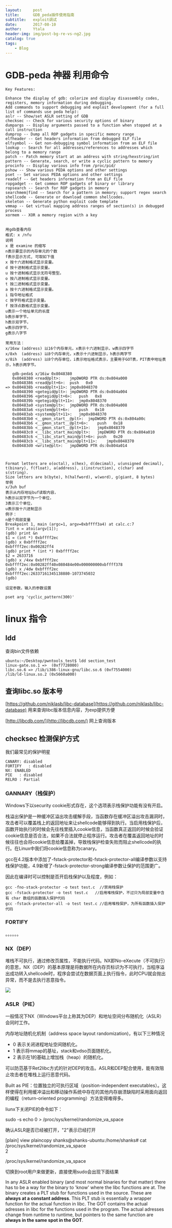 ```yaml
---
layout:     post
title:      GDB_peda插件使用指南
subtitle:   exploit调试
date:       2017-08-10
author:     Ytala
header-img: img/post-bg-re-vs-ng2.jpg
catalog: true
tags:
    - Blog
---
```





# GDB-peda 神器 利用命令

    Key Features:
    
    Enhance the display of gdb: colorize and display disassembly codes, registers, memory information during debugging.
    Add commands to support debugging and exploit development (for a full list of commands use peda help):
    aslr -- Show/set ASLR setting of GDB
    checksec -- Check for various security options of binary
    dumpargs -- Display arguments passed to a function when stopped at a call instruction
    dumprop -- Dump all ROP gadgets in specific memory range
    elfheader -- Get headers information from debugged ELF file
    elfsymbol -- Get non-debugging symbol information from an ELF file
    lookup -- Search for all addresses/references to addresses which belong to a memory range
    patch -- Patch memory start at an address with string/hexstring/int
    pattern -- Generate, search, or write a cyclic pattern to memory
    procinfo -- Display various info from /proc/pid/
    pshow -- Show various PEDA options and other settings
    pset -- Set various PEDA options and other settings
    readelf -- Get headers information from an ELF file
    ropgadget -- Get common ROP gadgets of binary or library
    ropsearch -- Search for ROP gadgets in memory
    searchmem|find -- Search for a pattern in memory; support regex search
    shellcode -- Generate or download common shellcodes.
    skeleton -- Generate python exploit code template
    vmmap -- Get virtual mapping address ranges of section(s) in debugged process
    xormem -- XOR a memory region with a key


    用gdb查看内存
    格式: x /nfu
    说明
    x 是 examine 的缩写
    n表示要显示的内存单元的个数
    f表示显示方式, 可取如下值
    x 按十六进制格式显示变量。
    d 按十进制格式显示变量。
    u 按十进制格式显示无符号整型。
    o 按八进制格式显示变量。
    t 按二进制格式显示变量。
    a 按十六进制格式显示变量。
    i 指令地址格式
    c 按字符格式显示变量。
    f 按浮点数格式显示变量。
    u表示一个地址单元的长度
    b表示单字节，
    h表示双字节，
    w表示四字节，
    g表示八字节

	常用方法：
	x/16xw (address) 以16个内存单元，x表示十六进制显示，w表示四字节
	x/8xh  (address) 以8个内存单元，x表示十六进制显示，h表示两字节
    x/8ih  (address) 以8个内存单位，i表示地址格式表示，主要用于GOT表，PIT表中地址表示，h表示两字节。
	
	   gdb-peda$ x/16iw 0x8048380
       0x8048380 <read@plt>:	jmpDWORD PTR ds:0x804a000
       0x8048386 <read@plt+6>:	push   0x0
    => 0x804838b <read@plt+11>:	jmp0x8048370
       0x8048390 <getegid@plt>:	jmpDWORD PTR ds:0x804a004
       0x8048396 <getegid@plt+6>:	push   0x8
       0x804839b <getegid@plt+11>:	jmp0x8048370
       0x80483a0 <system@plt>:	jmpDWORD PTR ds:0x804a008
       0x80483a6 <system@plt+6>:	push   0x10
       0x80483ab <system@plt+11>:	jmp0x8048370
       0x80483b0 <__gmon_start__@plt>:	jmpDWORD PTR ds:0x804a00c
       0x80483b6 <__gmon_start__@plt+6>:	push   0x18
       0x80483bb <__gmon_start__@plt+11>:	jmp0x8048370
       0x80483c0 <__libc_start_main@plt>:	jmpDWORD PTR ds:0x804a010
       0x80483c6 <__libc_start_main@plt+6>:	push   0x20
       0x80483cb <__libc_start_main@plt+11>:	jmp0x8048370
       0x80483d0 <write@plt>:	jmpDWORD PTR ds:0x804a014


    
    Format letters are o(octal), x(hex), d(decimal), u(unsigned decimal),
    t(binary), f(float), a(address), i(instruction), c(char) and s(string).
    Size letters are b(byte), h(halfword), w(word), g(giant, 8 bytes)
    举例
    x/3uh buf 
    表示从内存地址buf读取内容，
    h表示以双字节为一个单位，
    3表示三个单位，
    u表示按十六进制显示
    例子：
    n是个局部变量
    Breakpoint 1, main (argc=1, argv=0xbffff3a4) at calc.c:7
    7int n = atoi(argv[1]);
    (gdb) print &n
    $1 = (int *) 0xbffff2ec
    (gdb) x 0xbffff2ec
    0xbffff2ec:0x00282ff4
    (gdb) print * (int *) 0xbffff2ec
    $2 = 2633716
    (gdb) x /4xw 0xbffff2ec
    0xbffff2ec:0x00282ff40x080484e00x000000000xbffff378
    (gdb) x /4dw 0xbffff2ec
    0xbffff2ec:26337161345138880-1073745032
    (gdb)

    设定参数，输入的参数设置

    pset arg 'cyclic_pattern(300)'
    
    

# linux 指令


## ldd 

查询bin文件依赖

    ubuntu:~/Desktop/pwntools_test$ ldd section_test
    linux-gate.so.1 =>  (0xf7728000)
	libc.so.6 => /lib/i386-linux-gnu/libc.so.6 (0xf7554000)
	/lib/ld-linux.so.2 (0x5660a000)

## 查询libc.so 版本号


[https://github.com/niklasb/libc-database](https://github.com/niklasb/libc-database)  用来查询libc版本信息内容，为exp提供方便

[http://libcdb.com/](http://libcdb.com/)
网上查询版本


## checksec 检测保护方式

我们最常见的保护明星

    CANARY: disabled
    FORTIFY   : disabled
    NX: ENABLED
    PIE   : disabled
    RELRO : Partial
    


### GANNARY（栈保护）

Windows下以security cookie形式存在，这个选项表示栈保护功能有没有开启。

栈溢出保护是一种缓冲区溢出攻击缓解手段，当函数存在缓冲区溢出攻击漏洞时，攻击者可以覆盖栈上的返回地址来让shellcode能够得到执行。当启用栈保护后，函数开始执行的时候会先往栈里插入cookie信息，当函数真正返回的时候会验证cookie信息是否合法，如果不合法就停止程序运行。攻击者在覆盖返回地址的时候往往也会将cookie信息给覆盖掉，导致栈保护检查失败而阻止shellcode的执行。在Linux中我们将cookie信息称为canary。

gcc在4.2版本中添加了-fstack-protector和-fstack-protector-all编译参数以支持栈保护功能，4.9新增了-fstack-protector-strong编译参数让保护的范围更广。

因此在编译时可以控制是否开启栈保护以及程度，例如：

    gcc -fno-stack-protector -o test test.c  //禁用栈保护
    gcc -fstack-protector -o test test.c   //启用堆栈保护，不过只为局部变量中含有 char 数组的函数插入保护代码
    gcc -fstack-protector-all -o test test.c //启用堆栈保护，为所有函数插入保护代码

### FORTIFY 

。。。。。。

### NX（DEP）

堆栈不可执行，通过修改页属性，不能执行代码。NX即No-eXecute（不可执行）的意思，NX（DEP）的基本原理是将数据所在内存页标识为不可执行，当程序溢出成功转入shellcode时，程序会尝试在数据页面上执行指令，此时CPU就会抛出异常，而不是去执行恶意指令。

![](http://i.imgur.com/mwQwzQF.jpg)


### ASLR（PIE）

一般情况下NX（Windows平台上称其为DEP）和地址空间分布随机化（ASLR）会同时工作。

内存地址随机化机制（address space layout randomization)，有以下三种情况

- 0 表示关闭进程地址空间随机化。
- 1 表示将mmap的基址，stack和vdso页面随机化。
- 2 表示在1的基础上增加栈（heap）的随机化。

可以防范基于Ret2libc方式的针对DEP的攻击。ASLR和DEP配合使用，能有效阻止攻击者在堆栈上运行恶意代码。

Built as PIE：位置独立的可执行区域（position-independent executables）。这样使得在利用缓冲溢出和移动操作系统中存在的其他内存崩溃缺陷时采用面向返回的编程（return-oriented programming）方法变得难得多。

liunx下关闭PIE的命令如下：

sudo -s echo 0 > /proc/sys/kernel/randomize_va_space

确认ASLR是否已经被打开，"2"表示已经打开

[plain] view plaincopy
shanks@shanks-ubuntu:/home/shanks# cat /proc/sys/kernel/randomize_va_space   
2  

/proc/sys/kernel/randomize_va_space

切换到root用户来做更新，直接使用sudo会出现下面结果


In any ASLR enabled binary (and most normal binaries for that
matter) there has to be a way for the binary to 'know' where the libc functions
are at. The binary creates a PLT stub for functions used in the source. These
are **always at a constant address**. This PLT stub is essentially a wrapper
function for the actual function in libc. The GOT contains the actual adresses
in libc for the functions used in the program. The actual adresses change from
runtime to runtime, but pointers to the same function are **always in the same
spot in the GOT**.

